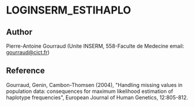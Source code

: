 # LOGINSERM_ESTIHAPLO

## Author
Pierre-Antoine Gourraud (Unite INSERM, 558-Faculte de Medecine email: gourraud@cict.fr)

## Reference
Gourraud, Genin, Cambon-Thomsen (2004), "Handling missing values in population data: consequences for maximum likelihood estimation of haplotype frequencies", European Journal of Human Genetics, 12:805-812.